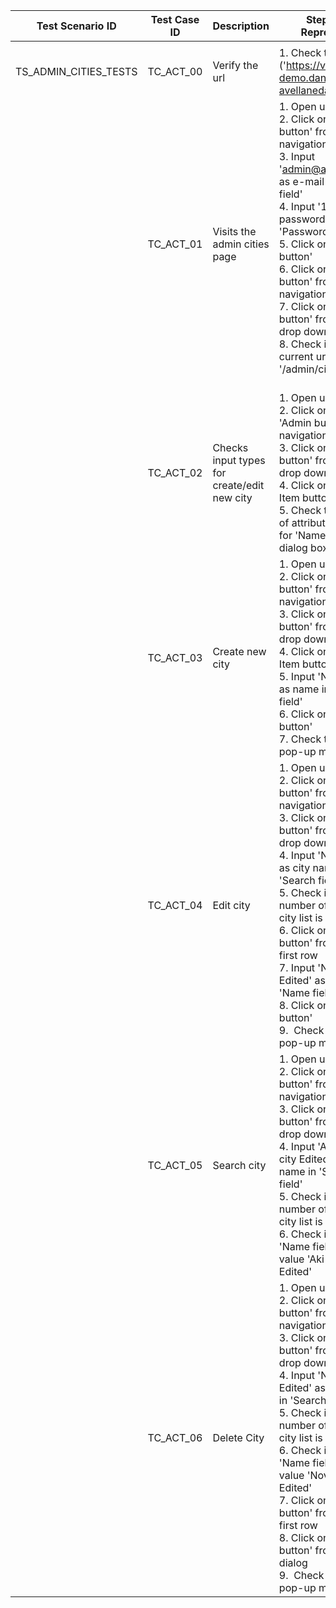 | Test Scenario ID      | Test Case ID | Description                                 | Steps To Reproduce                                                                                                                                                                                                                                                                                                                                                                                                                                 | Expected Results                                                                                                                                                                                                                                             |
| --------------------- | ------------ | ------------------------------------------- | -------------------------------------------------------------------------------------------------------------------------------------------------------------------------------------------------------------------------------------------------------------------------------------------------------------------------------------------------------------------------------------------------------------------------------------------------- | ------------------------------------------------------------------------------------------------------------------------------------------------------------------------------------------------------------------------------------------------------------ |
|  |
| TS_ADMIN_CITIES_TESTS | TC_ACT_00    | Verify the url                              | 1\. Check the url ('https://vue-demo.daniel-avellaneda.com')                                                                                                                                                                                                                                                                                                                                                                                       | [https://vue-demo.daniel-avellaneda.com](https://vue-demo.daniel-avellaneda.com/)                                                                                                                                                                            |
|                       | TC_ACT_01    | Visits the admin cities page                | 1\. Open url<br>2\. Click on 'Login button' from navigation<br>3\. Input 'admin@admin.com' as e-mail in 'E-mail field'<br>4\. Input '12345' as password in 'Password field'<br>5\. Click on 'Login button'<br>6\. Click on 'Admin button' from navigation<br>7\. Click on 'Cities button' from the drop down menu<br>8\. Check if the current url contains '/admin/cities' route<br><br>                                                           | User will be redirected to the login page<br>User will be logged in with admin credentials<br>User will be redirected to the admin cities page<br>Url will be 'https://vue-demo.daniel-avellaneda.com/admin/cities'                                          |
|                       | TC_ACT_02    | Checks input types for create/edit new city | 1\. Open url<br>2\. Click on Click on 'Admin button' from navigation<br>3\. Click on 'Cities button' from the drop down menu<br>4\. Click on 'New Item button'<br>5\. Check the value of attribute 'type' for 'Name field' in dialog box<br>                                                                                                                                                                                                       | User will be redirected to the admin cities page<br>Dialog for new city creation will be visible<br>Value of the 'Name field' for attribute 'type' will be 'text'                                                                                            |
|                       | TC_ACT_03    | Create new city                             | 1\. Open url<br>2\. Click on 'Admin button' from navigation<br>3\. Click on 'Cities button' from the drop down menu<br>4\. Click on 'New Item button'<br>5\. Input 'Novi Sad' as name in 'Name field'<br>6\. Click on 'Save button'<br>7\. Check text of the pop-up message                                                                                                                                                                        | User will be redirected to the admin cities page<br>Dialog for new city creation will be visible<br>Dialog for new city creation will dissapear<br>Text of the pop-up message will be 'Saved successfully' <br>                                              |
|                       | TC_ACT_04    | Edit city                                   | 1\. Open url<br>2\. Click on 'Admin button' from navigation<br>3\. Click on 'Cities button' from the drop down menu<br>4\. Input 'Novi Sad' as city name in 'Search field'<br>5\. Check if the number of rows in city list is 1<br>6\. Click on 'Edit button' from the first row<br>7\. Input 'Novi Sad Edited' as name in 'Name field'<br>8\. Click on 'Save button'<br>9.  Check text of the pop-up message<br>                                  | User will be redirected to the admin cities page<br>Number of rows in the city list will be 1<br>Name of the city will be edited<br>Text of the pop-up message will be 'Saved successfully'                                                                  |
|                       | TC_ACT_05    | Search city                                 | 1\. Open url<br>2\. Click on 'Admin button' from navigation<br>3\. Click on 'Cities button' from the drop down menu<br>4\. Input 'Aki Akic's city Edited' as city name in 'Search field'<br>5\. Check if the number of rows in city list is 1<br>6\. Check if the 'Name field' has value 'Aki Akic's city Edited'                                                                                                                                  | User will be redirected to the admin cities page<br>Number of rows in the city list will be 1<br>Name of the city will match the name in the search field                                                                                                    |
|                       | TC_ACT_06    | Delete City                                 | 1\. Open url<br>2\. Click on 'Admin button' from navigation<br>3\. Click on 'Cities button' from the drop down menu<br>4\. Input 'Novi Sad Edited' as city name in 'Search field'<br>5\. Check if the number of rows in city list is 1<br>6\. Check if the 'Name field' has value 'Novi Sad Edited'<br>7\. Click on 'Delete button' from the first row<br>8\. Click on 'Delete button' from the dialog<br>9.  Check text of the pop-up message<br> | User will be redirected to the admin cities page<br>Number of rows in the city list will be 1<br>Name of the city will match the name in the search field<br>City will be deleted from the list<br>Text of the pop-up message will be 'Deleted successfully' |